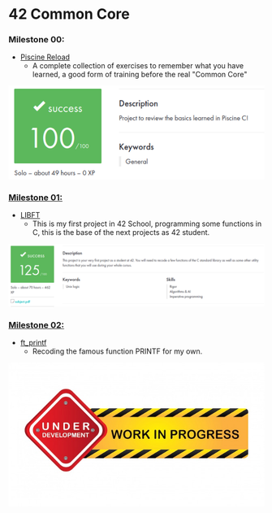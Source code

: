 # 42 Common Core

### **Milestone 00:**

- [Piscine Reload](https://github.com/zikocult/Cursus42/tree/main/00_piscine_reload/reload) 
	- A complete collection of exercises to remember what you have learned, a good form of training before the real "Common Core"
<p align="left">
  <img src="https://github.com/zikocult/Cursus42/blob/main/utils/Used_photos/Reload.png?raw=true" />
</p>

### [**Milestone 01:**](https://github.com/zikocult/Cursus42/tree/main/01_ring)

- [LIBFT](https://github.com/zikocult/Cursus42/tree/main/01_ring/libft)
	- This is my first project in 42 School, programming some functions in C, this is the base of the next projects as 42 student.
<p align="left">
  <img src="https://github.com/zikocult/Cursus42/blob/main/utils/Used_photos/LibFt.png?raw=true" />
</p>

### [**Milestone 02:**](https://github.com/zikocult/Cursus42/tree/main/02_ring)

- [ft_printf](https://github.com/zikocult/Cursus42/tree/main/02_ring/printf)
	- Recoding the famous function PRINTF for my own.
<p align="left">
  <img src="https://github.com/zikocult/Cursus42/blob/main/utils/Used_photos/Work_in_progress.png?raw=true" />
</p>
